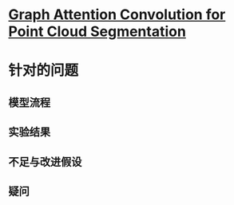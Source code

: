 # [Graph Attention Convolution for Point Cloud Segmentation](https://engineering.purdue.edu/~jshan/publications/2018/Lei%20Wang%20Graph%20Attention%20Convolution%20for%20Point%20Cloud%20Segmentation%20CVPR2019.pdf)

# 针对的问题

## 模型流程

## 实验结果

## 不足与改进假设

## 疑问
